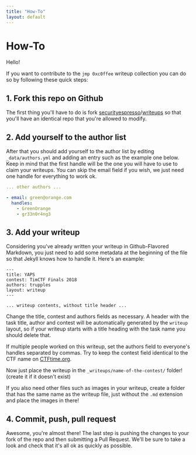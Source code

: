 ```yaml
---
title: "How-To"
layout: default
---
```


# How-To

Hello!

If you want to contribute to the `jmp 0xc0ffee` writeup collection
you can do so by following these quick steps:

## 1. Fork this repo on Github

The first thing you'll have to do is fork
<a href="https://github.com/securityespresso">securityespresso</a>/<a href="https://github.com/securityespresso/writeups">writeups</a>
so that you'll have an identical repo that you're allowed to modify.

## 2. Add yourself to the author list

After that you should add yourself to the author list by editing `_data/authors.yml` and
adding an entry such as the example one below. Keep in mind that the first handle will be
the one you will have to use to claim your writeups. You can skip the email field if you
wish, we just need one handle for everything to work ok.

```yml
... other authors ...

- email: green@orange.com
  handles:
    - GreenOrange
    - gr33n0r4ng3
```

## 3. Add your writeup

Considering you've already written your writeup in Github-Flavored Markdown, you just
need to add some metadata at the beginning of the file so that Jekyll knows how to handle
it. Here's an example:

```
---
title: YAPS
contest: TimCTF Finals 2018
authors: trupples
layout: writeup
---

... writeup contents, without title header ...
```

Change the title, contest and authors fields as necessary. A header with the task title, author and contest
will be automatically generated by the `writeup` layout, so if your writeup starts with a title heading with
the task name you should delete that.

If multiple people worked on this writeup, set the authors field to everyone's handles separated by commas. Try to keep
the contest field identical to the CTF name on <a href="https://ctftime.org/event/list/?online=-1&format=0&restrictions=-1">CTFtime.org</a>.

Now just place the writeup in the `_writeups/name-of-the-contest/` folder! (create it if it doesn't exist)

If you also need other files such as images in your writeup, create a folder that has the same name as the
writeup file, just without the `.md` extension and place the images in there! 

## 4. Commit, push, pull request

Awesome, you're almost there! The last step is pushing the changes to your fork of the
repo and then submitting a Pull Request. We'll be sure to take a look and check that
it's all ok as quickly as possible.

